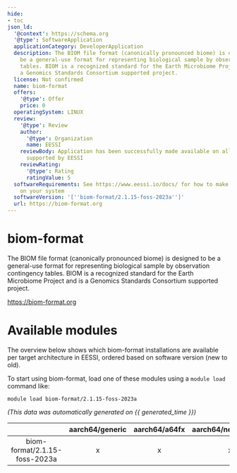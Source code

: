 ```yaml
---
hide:
- toc
json_ld:
  '@context': https://schema.org
  '@type': SoftwareApplication
  applicationCategory: DeveloperApplication
  description: The BIOM file format (canonically pronounced biome) is designed to
    be a general-use format for representing biological sample by observation contingency
    tables. BIOM is a recognized standard for the Earth Microbiome Project and is
    a Genomics Standards Consortium supported project.
  license: Not confirmed
  name: biom-format
  offers:
    '@type': Offer
    price: 0
  operatingSystem: LINUX
  review:
    '@type': Review
    author:
      '@type': Organization
      name: EESSI
    reviewBody: Application has been successfully made available on all architectures
      supported by EESSI
    reviewRating:
      '@type': Rating
      ratingValue: 5
  softwareRequirements: See https://www.eessi.io/docs/ for how to make EESSI available
    on your system
  softwareVersion: '[''biom-format/2.1.15-foss-2023a'']'
  url: https://biom-format.org
---
```


biom-format
===========


The BIOM file format (canonically pronounced biome) is designed to be a general-use format for representing biological sample by observation contingency tables. BIOM is a recognized standard for the Earth Microbiome Project and is a Genomics Standards Consortium supported project.

https://biom-format.org
# Available modules


The overview below shows which biom-format installations are available per target architecture in EESSI, ordered based on software version (new to old).

To start using biom-format, load one of these modules using a `module load` command like:

```shell
module load biom-format/2.1.15-foss-2023a
```

*(This data was automatically generated on {{ generated_time }})*

| |aarch64/generic|aarch64/a64fx|aarch64/neoverse_n1|aarch64/neoverse_v1|aarch64/nvidia/grace|x86_64/generic|x86_64/amd/zen2|x86_64/amd/zen3|x86_64/amd/zen4|x86_64/intel/cascadelake|x86_64/intel/haswell|x86_64/intel/icelake|x86_64/intel/sapphirerapids|x86_64/intel/skylake_avx512|
| :---: | :---: | :---: | :---: | :---: | :---: | :---: | :---: | :---: | :---: | :---: | :---: | :---: | :---: | :---: |
|biom-format/2.1.15-foss-2023a|x|x|x|x|x|x|x|x|x|x|x|x|x|x|
